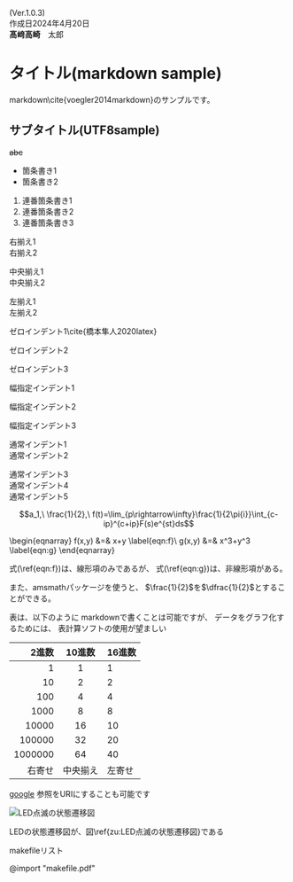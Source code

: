 <!-- 2024.04.20 edit  by yuji katsuta -->
<!-- LaTeX \begin{flushright} -->
<!-- 説明：右寄せ開始 -->
<!-- 説明：スペース２個で改行 -->
(Ver.1.0.3)  
作成日2024年4月20日  
**髙﨑高崎**　太郎  
<!-- 説明： 髙﨑 is UTF8 -->
<!-- LaTeX \end{flushright} -->
<!-- 説明：右寄せ終了 -->

# タイトル(markdown sample)

markdown\cite{voegler2014markdown}のサンプルです。
<!-- 説明：\cite:は、LaTeXの命令で参考文献の番号になる -->

## サブタイトル(UTF8sample)
~~abc~~
<!-- 説明：削除線 -->

- 箇条書き1
- 箇条書き2
<!-- 説明：箇条書き -->

1. 連番箇条書き1
1. 連番箇条書き2
1. 連番箇条書き3
<!-- 説明：連番付きの箇条書き -->

<!-- LaTeX \begin{flushright} -->
右揃え1  
右揃え2  
<!-- LaTeX \end{flushright} -->

<!-- LaTeX \begin{center} -->
<!-- 説明：センタリング開始 -->
中央揃え1  
中央揃え2  
<!-- LaTeX \end{center} -->
<!-- 説明：センタリング終了 -->

<!-- LaTeX \begin{flushleft} -->
<!-- 説明：左寄せ開始 -->
左揃え1  
左揃え2  
<!-- LaTeX \end{flushleft} -->
<!-- 説明：左寄せ終了 -->

<!-- 説明：noindentができないので、\zeroindent 作成 -->
<!-- LaTeX \zeroindent -->
ゼロインデント1\cite{橋本隼人2020latex}

ゼロインデント2

ゼロインデント3

<!-- LaTeX \setindent{3zw} -->
<!-- 説明：インデントを３文字分に設定 -->
幅指定インデント1

幅指定インデント2

幅指定インデント3

<!-- LaTeX \resetindent -->
<!-- 説明：通常のインデントに設定 -->
通常インデント1  
通常インデント2

通常インデント3  
通常インデント4  
通常インデント5  

<!-- LaTeX \clearpage -->
<!-- 説明：改ページ -->

$$a_1,\ \frac{1}{2},\ f(t)=\lim_{p\rightarrow\infty}\frac{1}{2\pi{i}}\int_{c-ip}^{c+ip}F(s)e^{st}ds$$
<!-- 説明：数式 -->
\begin{eqnarray}
f(x,y) &=& x+y \label{eqn:f}\\
g(x,y) &=& x^3+y^3 \label{eqn:g}
\end{eqnarray}
<!-- 説明：数式 eqnarray (\begin \label \end)は、 LaTeX の命令です-->

式(\ref{eqn:f})は、線形項のみであるが、
式(\ref{eqn:g})は、非線形項がある。
<!-- 説明：\ref は、LaTeX の参照命令です -->

また、amsmathパッケージを使うと、
$\frac{1}{2}$を$\dfrac{1}{2}$とすることができる。
<!-- 説明：\fracと\dfrac は、LaTeX の命令です -->

表は、以下のように
markdownで書くことは可能ですが、
データをグラフ化するためには、
表計算ソフトの使用が望ましい

| 2進数 | 10進数 | 16進数 |
|---:| :---: | :--- |
| 1 | 1 | 1 |
| 10 | 2 | 2 |
| 100 | 4 | 4 |
| 1000 | 8 | 8 |
| 10000 | 16 | 10 |
| 100000 | 32 | 20 |
| 1000000 | 64 | 40 |
|右寄せ| 中央揃え | 左寄せ |
<!-- 説明：表 -->

[google](https://www.google.com/?hl=ja)
参照をURIにすることも可能です
<!-- LaTeX \clearpage -->

<!-- LaTeX \setfgsize{1.0} --> 
<!-- 説明：図の大きさの倍率 -->
<!-- 説明：図の取り込み、[]内が図のタイトル次行に空行が必要 -->
![LED点滅の状態遷移図](pu/state.png)

LEDの状態遷移図が、図\ref{zu:LED点滅の状態遷移図}である

<!-- LaTeX \clearpage -->

makefileリスト
<!-- LaTeX \setpdfsize{0.75} -->  
<!-- 説明：pdfの大きさの倍率 -->
<!-- LaTeX \setpdfm{1} -->
@import "makefile.pdf"
<!-- 1ページのpdfファイル -->

<!-- LaTeX \clearpage -->
<!-- LaTeX \bibliographystyle{unsrt} -->
<!-- 説明：指定順に参考文献を取り込む -->
<!-- LaTeX \bibliography{ykarchive} -->
<!-- 説明：参考文献ファイルの指定 -->

<!-- file end -->
